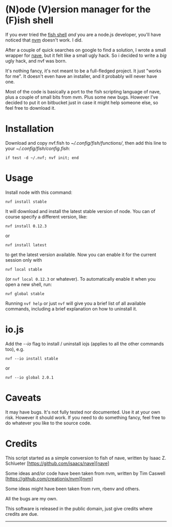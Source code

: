 (N)ode (V)ersion manager for the (F)ish shell
=============================================

If you ever tried the [fish shell][fish] *and* you are a node.js developer, you'll have noticed that [nvm][nvm] doesn't work. I did.

After a couple of quick searches on google to find a solution, I wrote a small wrapper for [nave][nave], but it felt like a small ugly hack. So i decided to write a *big* ugly hack, and nvf was born.

It's nothing fancy, it's not meant to be a full-fledged project. It just "works for me". It doesn't even have an installer, and it probably will never have one.

Most of the code is basically a port to the fish scripting language of nave, plus a couple of small bits from nvm. Plus some new bugs. However I've decided to put it on bitbucket just in case it might help someone else, so feel free to download it.

Installation
============

Download and copy nvf.fish to *~/.config/fish/functions/*, then add this line to your *~/.config/fish/config.fish*:

    if test -d ~/.nvf; nvf init; end

Usage
=====

Install node with this command:

    nvf install stable

It will download and install the latest stable version of node. You can of course specify a different version, like:

    nvf install 0.12.3

or

    nvf install latest

to get the latest version available. Now you can enable it for the current session only with

    nvf local stable

(or `nvf local 0.12.3` or whatever). To automatically enable it when you open a new shell, run:

    nvf global stable

Running `nvf help` or just `nvf` will give you a brief list of all available commands, including a brief explanation on how to uninstall it.

io.js
=====

Add the *--io* flag to install / uninstall iojs (applies to all the other commands too), e.g.

    nvf --io install stable

or

    nvf --io global 2.0.1

Caveats
=======

It may have bugs. It's not fully tested nor documented. Use it at your own risk. However it should work. If you need to do something fancy, feel free to do whatever you like to the source code.

Credits
=======

This script started as a simple conversion to fish of nave,
written by Isaac Z. Schlueter [https://github.com/isaacs/nave][nave]

Some ideas and/or code have been taken from nvm, written by
Tim Caswell [https://github.com/creationix/nvm][nvm]

Some ideas might have been taken from rvm, rbenv and others.

All the bugs are my own.

This software is released in the public domain, just give credits
where credits are due.

---

[fish]: http://fishshell.com/
[nvm]: https://github.com/creationix/nvm
[nave]: https://github.com/isaacs/nave

